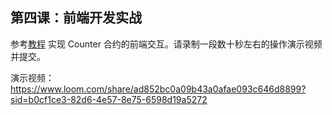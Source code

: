 ## 第四课：前端开发实战

参考[教程](https://github.com/starknet-edu/basecamp11-app) 实现 Counter 合约的前端交互。请录制一段数十秒左右的操作演示视频并提交。

演示视频：
https://www.loom.com/share/ad852bc0a09b43a0afae093c646d8899?sid=b0cf1ce3-82d6-4e57-8e75-6598d19a5272
